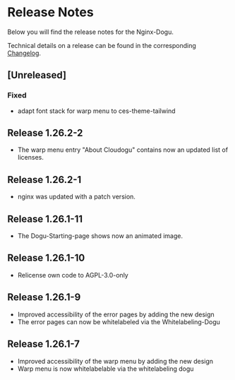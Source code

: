 # Release Notes

Below you will find the release notes for the Nginx-Dogu.

Technical details on a release can be found in the corresponding [Changelog](https://docs.cloudogu.com/de/docs/dogus/nginx/CHANGELOG/).

## [Unreleased]
### Fixed
- adapt font stack for warp menu to ces-theme-tailwind

## Release 1.26.2-2
- The warp menu entry "About Cloudogu" contains now an updated list of licenses.

## Release 1.26.2-1
- nginx was updated with a patch version.

## Release 1.26.1-11
- The Dogu-Starting-page shows now an animated image.

## Release 1.26.1-10
- Relicense own code to AGPL-3.0-only

## Release 1.26.1-9

* Improved accessibility of the error pages by adding the new design
* The error pages can now be whitelabeled via the Whitelabeling-Dogu

## Release 1.26.1-7

* Improved accessibility of the warp menu by adding the new design
* Warp menu is now whitelabelable via the whitelabeling dogu